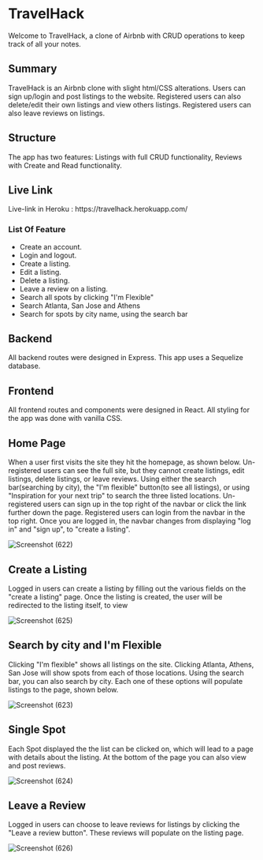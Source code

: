 # TravelHack

Welcome to TravelHack, a clone of Airbnb with CRUD operations to keep track of all your notes.

<h2>Summary</h2>

TravelHack is an Airbnb clone with slight html/CSS alterations. Users can sign up/login and post listings to the website. Registered users can also delete/edit their own listings and view others listings. Registered users can also leave reviews on listings.


<h2>Structure</h2>
The app has two features: Listings with full CRUD functionality, Reviews with Create and Read functionality.

<h2>Live Link </h2>
 Live-link in Heroku : https://travelhack.herokuapp.com/

<h3>List Of Feature</h3>
<ul>
  <li>Create an account.</li>
  <li>Login and logout.</li>
  <li>Create a listing.</li>
  <li>Edit a listing.</li>
  <li>Delete a listing.</li>
  <li>Leave a review on a listing.</li>
  <li>Search all spots by clicking "I'm Flexible"</li>
  <li>Search Atlanta, San Jose and Athens</li>
  <li>Search for spots by city name, using the search bar</li>
</ul>
  
 <h2>Backend</h2>
 
 All backend routes were designed in Express. This app uses a Sequelize database.
 
 <h2>Frontend</h2>
 
 All frontend routes and components were designed in React. All styling for the app was done with vanilla CSS.
 
 <h2>Home Page</h2>
 When a user first visits the site they hit the homepage, as shown below. Un-registered users can see the full site, but they cannot create listings, edit listings, delete listings, or leave reviews. Using either the search bar(searching by city), the "I'm flexible" button(to see all listings), or using "Inspiration for your next trip" to search the three listed locations. Un-registered users can sign up in the top right of the navbar or click the link further down the page. Registered users can login from the navbar in the top right. Once you are logged in, the navbar changes from displaying "log in" and "sign up", to "create a listing".
 
 
 
 
![Screenshot (622)](https://user-images.githubusercontent.com/45556028/145685582-6e553d66-f8ff-4d8a-b188-296e3ab2496a.png)

<h2>Create a Listing</h2>
Logged in users can create a listing by filling out the various fields on the "create a listing" page. Once the listing is created, the user will be redirected to the listing itself, to view
 

![Screenshot (625)](https://user-images.githubusercontent.com/45556028/145685681-7320ce5c-3349-4a95-9d64-f392e08808f5.png)

 <h2>Search by city and I'm Flexible</h2>
 Clicking "I'm flexible" shows all listings on the site. Clicking Atlanta, Athens, San Jose will show spots from each of those locations. Using the search bar, you can also search by city. Each one of these options will populate listings to the page, shown below.
 
 
 ![Screenshot (623)](https://user-images.githubusercontent.com/45556028/145685742-ff660796-33b6-4bdf-abfd-5a78de875795.png)

<h2>Single Spot</h2>
Each Spot displayed the the list can be clicked on, which will lead to a page with details about the listing. At the bottom of the page you can also view and post reviews.

![Screenshot (624)](https://user-images.githubusercontent.com/45556028/145685803-309eb55a-fc56-42c4-9876-d592f4cc9089.png)

<h2>Leave a Review</h2>
Logged in users can choose to leave reviews for listings by clicking the "Leave a review button". These reviews will populate on the listing page.
 
 ![Screenshot (626)](https://user-images.githubusercontent.com/45556028/145685874-b117d77c-aeba-4c07-9706-aef8a33055b9.png)

 
 
 
 

